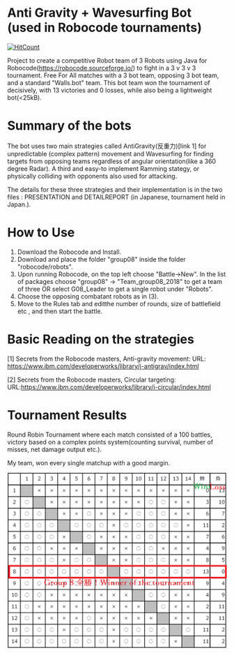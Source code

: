 # Anti Gravity + Wavesurfing Bot (used in Robocode tournaments)
[![HitCount](http://hits.dwyl.com/parthnan/AntiGrav-WavesurfingBot.svg)](http://hits.dwyl.com/parthnan/AntiGrav-WavesurfingBot)

Project to create a competitive Robot team of 3 Robots using Java for Robocode(https://robocode.sourceforge.io/) to fight in a 3 v 3 v 3 tournament. Free For All matches with a 3 bot team, opposing 3 bot team, and a standard "Walls.bot" team. This bot team won the tournament of decisively, with 13 victories and 0 losses, while also being a lightweight bot(<25kB). 

# Summary of the bots
The bot uses two main strategies called AntiGravity(反重力)[link 1] for unpredictable (complex pattern) movement and Wavesurfing for finding targets from opposing teams regardless of angular orientation(like a 360 degree Radar). 
A third and easy-to implement Ramming stategy, or physically colliding with opponents also used for attacking. 

The details for these three strategies and their implementation is in the two files : PRESENTATION and DETAILREPORT (in Japanese, tournament held in Japan.).

# How to Use
1. Download the Robocode and Install.
2. Download and place the folder "group08" inside the folder "robocode/robots".  
3. Upon running Robocode, on the top left choose "Battle->New". In the list of packages choose "group08" -> "Team_group08_2018" to get a team of three OR select G08_Leader to get a single robot under "Robots".
4. Choose the opposing combatant robots as in (3). 
5. Move to the Rules tab and editthe number of rounds, size of battlefield etc , and then start the battle.

# Basic Reading on the strategies
[1] Secrets from the Robocode masters, Anti-gravity movement: URL: https://www.ibm.com/developerworks/library/j-antigrav/index.html

[2] Secrets from the Robocode masters, Circular targeting: URL:https://www.ibm.com/developerworks/library/j-circular/index.html

# Tournament Results
Round Robin Tournament where each match consisted of a 100 battles, victory based on a complex points system(counting survival, number of misses, net damage output etc.). 

My team, won every single matchup with a good margin. 

![alt text](https://raw.githubusercontent.com/parthnan/AntiGrav-WavesurfingBot/master/winall.png)

 

